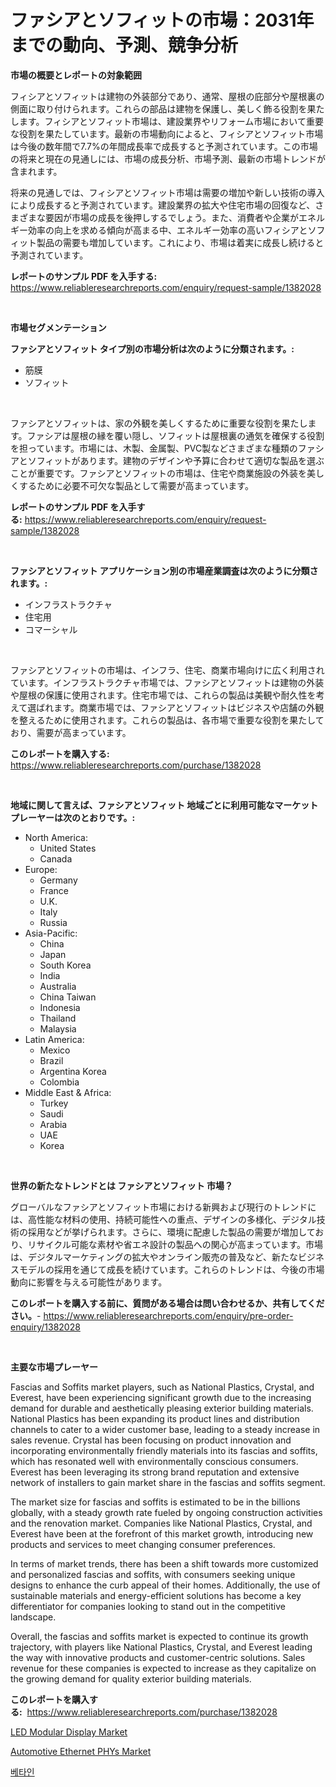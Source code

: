 <p><h1>ファシアとソフィットの市場：2031年までの動向、予測、競争分析</h1></p><p><strong>市場の概要とレポートの対象範囲</strong></p>
<p><p>フィシアとソフィットは建物の外装部分であり、通常、屋根の庇部分や屋根裏の側面に取り付けられます。これらの部品は建物を保護し、美しく飾る役割を果たします。フィシアとソフィット市場は、建設業界やリフォーム市場において重要な役割を果たしています。最新の市場動向によると、フィシアとソフィット市場は今後の数年間で7.7%の年間成長率で成長すると予測されています。この市場の将来と現在の見通しには、市場の成長分析、市場予測、最新の市場トレンドが含まれます。 </p><p>将来の見通しでは、フィシアとソフィット市場は需要の増加や新しい技術の導入により成長すると予測されています。建設業界の拡大や住宅市場の回復など、さまざまな要因が市場の成長を後押しするでしょう。また、消費者や企業がエネルギー効率の向上を求める傾向が高まる中、エネルギー効率の高いフィシアとソフィット製品の需要も増加しています。これにより、市場は着実に成長し続けると予測されています。</p></p>
<p><strong>レポートのサンプル PDF を入手する:</strong> <a href="https://www.reliableresearchreports.com/enquiry/request-sample/1382028">https://www.reliableresearchreports.com/enquiry/request-sample/1382028</a></p>
<p>&nbsp;</p>
<p><strong>市場セグメンテーション</strong></p>
<p><strong>ファシアとソフィット タイプ別の市場分析は次のように分類されます。:</strong></p>
<p><ul><li>筋膜</li><li>ソフィット</li></ul></p>
<p>&nbsp;</p>
<p><p>ファシアとソフィットは、家の外観を美しくするために重要な役割を果たします。ファシアは屋根の縁を覆い隠し、ソフィットは屋根裏の通気を確保する役割を担っています。市場には、木製、金属製、PVC製などさまざまな種類のファシアとソフィットがあります。建物のデザインや予算に合わせて適切な製品を選ぶことが重要です。ファシアとソフィットの市場は、住宅や商業施設の外装を美しくするために必要不可欠な製品として需要が高まっています。</p></p>
<p><strong>レポートのサンプル PDF を入手する:</strong>&nbsp;<a href="https://www.reliableresearchreports.com/enquiry/request-sample/1382028">https://www.reliableresearchreports.com/enquiry/request-sample/1382028</a></p>
<p>&nbsp;</p>
<p><strong> ファシアとソフィット アプリケーション別の市場産業調査は次のように分類されます。:</strong></p>
<p><ul><li>インフラストラクチャ</li><li>住宅用</li><li>コマーシャル</li></ul></p>
<p>&nbsp;</p>
<p><p>ファシアとソフィットの市場は、インフラ、住宅、商業市場向けに広く利用されています。インフラストラクチャ市場では、ファシアとソフィットは建物の外装や屋根の保護に使用されます。住宅市場では、これらの製品は美観や耐久性を考えて選ばれます。商業市場では、ファシアとソフィットはビジネスや店舗の外観を整えるために使用されます。これらの製品は、各市場で重要な役割を果たしており、需要が高まっています。</p></p>
<p><strong>このレポートを購入する:</strong>&nbsp; <a href="https://www.reliableresearchreports.com/purchase/1382028">https://www.reliableresearchreports.com/purchase/1382028</a></p>
<p>&nbsp;</p>
<p><strong>地域に関して言えば、ファシアとソフィット 地域ごとに利用可能なマーケットプレーヤーは次のとおりです。:</strong></p>
<p><ul>
    <li>
        North America:
        <ul>
            <li>United States</li>
            <li>Canada</li>
        </ul>
    </li>
    <li>
        Europe:
        <ul>
            <li>Germany</li>
            <li>France</li>
            <li>U.K.</li>
            <li>Italy</li>
            <li>Russia</li>
        </ul>
    </li>
    <li>
        Asia-Pacific:
        <ul>
            <li>China</li>
            <li>Japan</li>
            <li>South Korea</li>
            <li>India</li>
            <li>Australia</li>
            <li>China Taiwan</li>
            <li>Indonesia</li>
            <li>Thailand</li>
            <li>Malaysia</li>
        </ul>
    </li>
    <li>
        Latin America:
        <ul>
            <li>Mexico</li>
            <li>Brazil</li>
            <li>Argentina Korea</li>
            <li>Colombia</li>
        </ul>
    </li>
    <li>
        Middle East & Africa:
        <ul>
            <li>Turkey</li>
            <li>Saudi</li>
            <li>Arabia</li>
            <li>UAE</li>
            <li>Korea</li>
        </ul>
    </li>
    </ul></p>
<p>&nbsp;</p>
<p><strong>世界の新たなトレンドとは ファシアとソフィット 市場？</strong></p>
<p><p>グローバルなファシアとソフィット市場における新興および現行のトレンドには、高性能な材料の使用、持続可能性への重点、デザインの多様化、デジタル技術の採用などが挙げられます。さらに、環境に配慮した製品の需要が増加しており、リサイクル可能な素材や省エネ設計の製品への関心が高まっています。市場は、デジタルマーケティングの拡大やオンライン販売の普及など、新たなビジネスモデルの採用を通じて成長を続けています。これらのトレンドは、今後の市場動向に影響を与える可能性があります。</p></p>
<p><strong>このレポートを購入する前に、質問がある場合は問い合わせるか、共有してください。</strong>- <a href="https://www.reliableresearchreports.com/enquiry/pre-order-enquiry/1382028">https://www.reliableresearchreports.com/enquiry/pre-order-enquiry/1382028</a></p>
<p>&nbsp;</p>
<p><strong>主要な市場プレーヤー</strong></p>
<p><p>Fascias and Soffits market players, such as National Plastics, Crystal, and Everest, have been experiencing significant growth due to the increasing demand for durable and aesthetically pleasing exterior building materials. National Plastics has been expanding its product lines and distribution channels to cater to a wider customer base, leading to a steady increase in sales revenue. Crystal has been focusing on product innovation and incorporating environmentally friendly materials into its fascias and soffits, which has resonated well with environmentally conscious consumers. Everest has been leveraging its strong brand reputation and extensive network of installers to gain market share in the fascias and soffits segment.</p><p>The market size for fascias and soffits is estimated to be in the billions globally, with a steady growth rate fueled by ongoing construction activities and the renovation market. Companies like National Plastics, Crystal, and Everest have been at the forefront of this market growth, introducing new products and services to meet changing consumer preferences.</p><p>In terms of market trends, there has been a shift towards more customized and personalized fascias and soffits, with consumers seeking unique designs to enhance the curb appeal of their homes. Additionally, the use of sustainable materials and energy-efficient solutions has become a key differentiator for companies looking to stand out in the competitive landscape.</p><p>Overall, the fascias and soffits market is expected to continue its growth trajectory, with players like National Plastics, Crystal, and Everest leading the way with innovative products and customer-centric solutions. Sales revenue for these companies is expected to increase as they capitalize on the growing demand for quality exterior building materials.</p></p>
<p><strong>このレポートを購入する:</strong>&nbsp;&nbsp;<a href="https://www.reliableresearchreports.com/purchase/1382028">https://www.reliableresearchreports.com/purchase/1382028</a></p>
<p><p><a href="https://medium.com/@mslonkoss21/led-modular-display-market-comprehensive-assessment-by-type-application-and-geography-11aad5d96dee">LED Modular Display Market</a></p><p><a href="https://medium.com/@beaublock53/automotive-ethernet-phys-market-size-and-market-trends-complete-industry-overview-2024-to-2031-8bb0fa39260e">Automotive Ethernet PHYs Market</a></p><p><a href="https://medium.com/@isariontaru/%EB%B2%A0%ED%83%80%EC%9D%B8-%EC%8B%9C%EC%9E%A5-%EA%B7%9C%EB%AA%A8-%EB%B0%8F-%EC%8B%9C%EC%9E%A5-%EB%8F%99%ED%96%A5-%EC%A0%84%EC%B2%B4-%EC%82%B0%EC%97%85-%EA%B0%9C%EC%9A%94-2024%EB%85%84%EB%B6%80%ED%84%B0-2031%EB%85%84%EA%B9%8C%EC%A7%80-a10c4888947e">베타인</a></p></p>